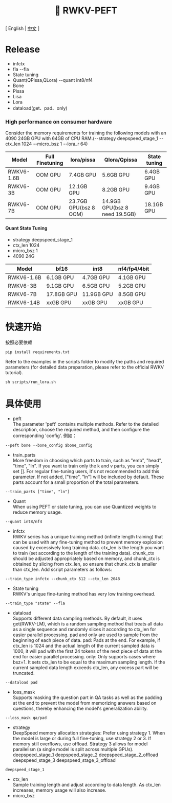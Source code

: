 
<h1 align="center"> <p>🦚 RWKV-PEFT</p></h1>

\[ English | [中文](README_zh.md) \]

# Release
- infctx
- fla --fla
- State tuning
- Quant(QPissa,QLora) --quant int8/nf4
- Bone
- Pissa
- Lisa
- Lora
- dataload(get、pad、only)
### High performance on consumer hardware

Consider the memory requirements for training the following models with an 4090 24GB GPU with 64GB of CPU RAM.(--strategy deepspeed_stage_1 --ctx_len 1024 --micro_bsz 1 --lora_r 64)

|   Model         | Full Finetuning | lora/pissa  | Qlora/Qpissa | State tuning |
| --------- | ---- | ---- | ---- | ---- |
| RWKV6-1.6B | OOM GPU | 7.4GB GPU | 5.6GB GPU | 6.4GB GPU |
| RWKV6-3B | OOM GPU | 12.1GB GPU | 8.2GB GPU | 9.4GB GPU |
| RWKV6-7B | OOM GPU | 23.7GB GPU(bsz 8 OOM) | 14.9GB GPU(bsz 8 need 19.5GB) | 18.1GB GPU |
#### Quant State Tuning
- strategy deepspeed_stage_1
- ctx_len 1024
- micro_bsz 1
- 4090 24G

|   Model         | bf16 | int8  | nf4/fp4/4bit |
| --------- | ---- | ---- | ---- |
| RWKV6-1.6B | 6.1GB GPU | 4.7GB GPU | 4.1GB GPU |
| RWKV6-3B | 9.1GB GPU | 6.5GB GPU | 5.2GB GPU |
| RWKV6-7B | 17.8GB GPU | 11.9GB GPU | 8.5GB GPU |
| RWKV6-14B | xxGB GPU | xxGB GPU | xxGB GPU |
# 快速开始
按照必要依赖
```
pip install requirements.txt
```
Refer to the examples in the scripts folder to modify the paths and required parameters (for detailed data preparation, please refer to the official RWKV tutorial).
```
sh scripts/run_lora.sh
```
# 具体使用
- peft  
The parameter 'peft' contains multiple methods. Refer to the detailed description, choose the required method, and then configure the corresponding 'config'.
例如：
```
--peft bone --bone_config $bone_config
```
- train_parts  
More freedom in choosing which parts to train, such as "emb", "head", "time", "ln". If you want to train only the k and v parts, you can simply set [].
For regular fine-tuning users, it's not recommended to add this parameter. If not added, ["time", "ln"] will be included by default. These parts account for a small proportion of the total parameters.
```
--train_parts ["time", "ln"]
```
- Quant  
When using PEFT or state tuning, you can use Quantized weights to reduce memory usage.
```
--quant int8/nf4
```
- infctx  
RWKV series has a unique training method (infinite length training) that can be used with any fine-tuning method to prevent memory explosion caused by excessively long training data.
ctx_len is the length you want to train (set according to the length of the training data).
chunk_ctx should be adjusted appropriately based on memory, and chunk_ctx is obtained by slicing from ctx_len, so ensure that chunk_ctx is smaller than ctx_len.
Add script parameters as follows:
```
--train_type infctx --chunk_ctx 512 --ctx_len 2048
```
- State tuning  
RWKV's unique fine-tuning method has very low training overhead.
```
--train_type "state" --fla
```
- dataload  
Supports different data sampling methods. By default, it uses get(RWKV-LM), which is a random sampling method that treats all data as a single sequence and randomly slices it according to ctx_len for easier parallel processing.
pad and only are used to sample from the beginning of each piece of data.
pad: Pads at the end. For example, if ctx_len is 1024 and the actual length of the current sampled data is 1000, it will pad with the first 24 tokens of the next piece of data at the end for easier parallel processing.
only: Only supports cases where bsz=1. It sets ctx_len to be equal to the maximum sampling length. If the current sampled data length exceeds ctx_len, any excess part will be truncated.
```
--dataload pad
```
- loss_mask  
Supports masking the question part in QA tasks as well as the padding at the end to prevent the model from memorizing answers based on questions, thereby enhancing the model's generalization ability.
```
--loss_mask qa/pad
```
- strategy  
DeepSpeed memory allocation strategies:
Prefer using strategy 1.
When the model is large or during full fine-tuning, use strategy 2 or 3.
If memory still overflows, use offload.
Strategy 3 allows for model parallelism (a single model is split across multiple GPUs).
deepspeed_stage_1
deepspeed_stage_2
deepspeed_stage_2_offload
deepspeed_stage_3
deepspeed_stage_3_offload
```
deepspeed_stage_1
```
- ctx_len  
Sample training length and adjust according to data length. As ctx_len increases, memory usage will also increase.
- micro_bsz  
